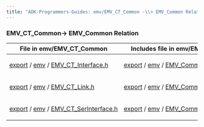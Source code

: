 ```yaml
---
title: "ADK-Programmers-Guides: emv/EMV_CT_Common -\\> EMV_Common Relation"
---
```


### EMV_CT_Common→ EMV_Common Relation

| File in emv/EMV_CT_Common | Includes file in emv/EMV_Common |
|----|----|
| <p><a href="dir_f787d7497684cf42d067468735e00a3d.md">export</a> / <a href="dir_18e3d3062bbf485b8b342eb241e15d99.md">emv</a> / <a href="_e_m_v___c_t___interface_8h.md">EMV_CT_Interface.h</a></p> | <p><a href="dir_49ad5c5dc7899901ed3c01071194a6ed.md">export</a> / <a href="dir_f903da7b326800d8643fdc82fbf02ea6.md">emv</a> / <a href="_e_m_v___common___interface_8h.md">EMV_Common_Interface.h</a></p> |
| <p><a href="dir_f787d7497684cf42d067468735e00a3d.md">export</a> / <a href="dir_18e3d3062bbf485b8b342eb241e15d99.md">emv</a> / <a href="_e_m_v___c_t___link_8h.md">EMV_CT_Link.h</a></p> | <p><a href="dir_49ad5c5dc7899901ed3c01071194a6ed.md">export</a> / <a href="dir_f903da7b326800d8643fdc82fbf02ea6.md">emv</a> / <a href="_e_m_v___common___interface_8h.md">EMV_Common_Interface.h</a></p> |
| <p><a href="dir_f787d7497684cf42d067468735e00a3d.md">export</a> / <a href="dir_18e3d3062bbf485b8b342eb241e15d99.md">emv</a> / <a href="_e_m_v___c_t___ser_interface_8h.md">EMV_CT_SerInterface.h</a></p> | <p><a href="dir_49ad5c5dc7899901ed3c01071194a6ed.md">export</a> / <a href="dir_f903da7b326800d8643fdc82fbf02ea6.md">emv</a> / <a href="_e_m_v___common___interface_8h.md">EMV_Common_Interface.h</a></p> |
